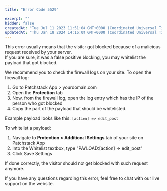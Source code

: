```yaml
---
title: "Error Code 5529"

excerpt: ""
hidden: false
createdAt: "Tue Jul 11 2023 11:51:08 GMT+0000 (Coordinated Universal Time)"
updatedAt: "Thu Jan 18 2024 14:16:08 GMT+0000 (Coordinated Universal Time)"
---
```

This error usually means that the visitor got blocked because of a malicious request received by your server.  
If you are sure, it was a false positive blocking, you may whitelist the payload that got blocked.

We recommend you to check the firewall logs on your site. To open the firewall log:

1. Go to Patchstack App > yourdomain.com
2. Open the **Protection** tab
3. Now, from the firewall log, open the log entry which has the IP of the person who got blocked
4. Copy the part of the payload that should be whitelisted. 

Example payload looks like this: `[action] => edit_post`

To whitelist a payload: 

1. Navigate to **Protection > Additional Settings** tab of your site on Patchstack App
2. Into the Whitelist textbox, type "PAYLOAD:[action] => edit_post"
3. Click Save Settings

If done correctly, the visitor should not get blocked with such request anymore.

If you have any questions regarding this error, feel free to chat with our live support on the website.
